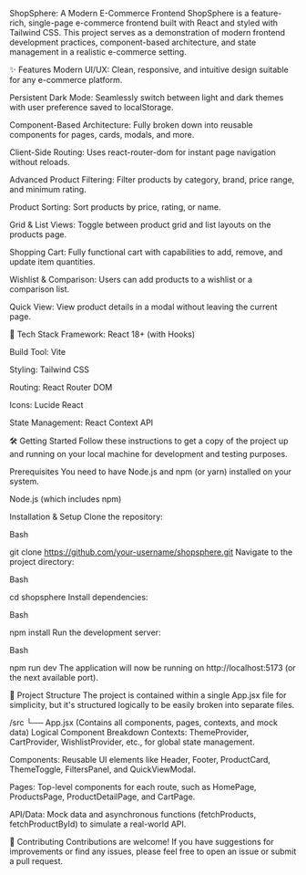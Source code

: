 ShopSphere: A Modern E-Commerce Frontend
ShopSphere is a feature-rich, single-page e-commerce frontend built with React and styled with Tailwind CSS. This project serves as a demonstration of modern frontend development practices, component-based architecture, and state management in a realistic e-commerce setting.

✨ Features
Modern UI/UX: Clean, responsive, and intuitive design suitable for any e-commerce platform.

Persistent Dark Mode: Seamlessly switch between light and dark themes with user preference saved to localStorage.

Component-Based Architecture: Fully broken down into reusable components for pages, cards, modals, and more.

Client-Side Routing: Uses react-router-dom for instant page navigation without reloads.

Advanced Product Filtering: Filter products by category, brand, price range, and minimum rating.

Product Sorting: Sort products by price, rating, or name.

Grid & List Views: Toggle between product grid and list layouts on the products page.

Shopping Cart: Fully functional cart with capabilities to add, remove, and update item quantities.

Wishlist & Comparison: Users can add products to a wishlist or a comparison list.

Quick View: View product details in a modal without leaving the current page.

🚀 Tech Stack
Framework: React 18+ (with Hooks)

Build Tool: Vite

Styling: Tailwind CSS

Routing: React Router DOM

Icons: Lucide React

State Management: React Context API

🛠️ Getting Started
Follow these instructions to get a copy of the project up and running on your local machine for development and testing purposes.

Prerequisites
You need to have Node.js and npm (or yarn) installed on your system.

Node.js (which includes npm)

Installation & Setup
Clone the repository:

Bash

git clone https://github.com/your-username/shopsphere.git
Navigate to the project directory:

Bash

cd shopsphere
Install dependencies:

Bash

npm install
Run the development server:

Bash

npm run dev
The application will now be running on http://localhost:5173 (or the next available port).

📂 Project Structure
The project is contained within a single App.jsx file for simplicity, but it's structured logically to be easily broken into separate files.

/src
└── App.jsx  (Contains all components, pages, contexts, and mock data)
Logical Component Breakdown
Contexts: ThemeProvider, CartProvider, WishlistProvider, etc., for global state management.

Components: Reusable UI elements like Header, Footer, ProductCard, ThemeToggle, FiltersPanel, and QuickViewModal.

Pages: Top-level components for each route, such as HomePage, ProductsPage, ProductDetailPage, and CartPage.

API/Data: Mock data and asynchronous functions (fetchProducts, fetchProductById) to simulate a real-world API.

🤝 Contributing
Contributions are welcome! If you have suggestions for improvements or find any issues, please feel free to open an issue or submit a pull request.
